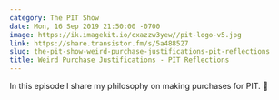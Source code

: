 ```yaml
---
category: The PIT Show
date: Mon, 16 Sep 2019 21:50:00 -0700
image: https://ik.imagekit.io/cxazzw3yew//pit-logo-v5.jpg
link: https://share.transistor.fm/s/5a488527
slug: the-pit-show-weird-purchase-justifications-pit-reflections
title: Weird Purchase Justifications - PIT Reflections
---
```


In this episode I share my philosophy on making purchases for PIT. 🤑